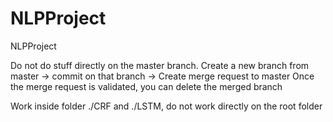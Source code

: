 # NLPProject
NLPProject

Do not do stuff directly on the master branch.
Create a new branch from master -> commit on that branch -> Create merge request to master
Once the merge request is validated, you can delete the merged branch

Work inside folder ./CRF and ./LSTM, do not work directly on the root folder
